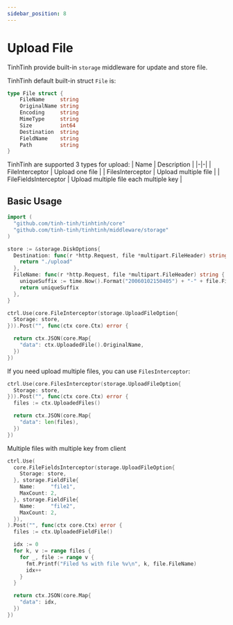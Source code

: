 ```yaml
---
sidebar_position: 8
---
```


# Upload File

TinhTinh provide built-in `storage` middleware for update and store file.

TinhTinh default built-in struct `File` is:

```go
type File struct {
	FileName     string
	OriginalName string
	Encoding     string
	MimeType     string
	Size         int64
	Destination  string
	FieldName    string
	Path         string
}
```

TinhTinh are supported 3 types for upload:
| Name | Description |
|-|-|
| FileInterceptor | Upload one file |
| FilesInterceptor | Upload multiple file |
| FileFieldsInterceptor | Upload multiple file each multiple key |

## Basic Usage 

```go
import (
  "github.com/tinh-tinh/tinhtinh/core"
  "github.com/tinh-tinh/tinhtinh/middleware/storage"
)

store := &storage.DiskOptions{
  Destination: func(r *http.Request, file *multipart.FileHeader) string {
    return "./upload"
  },
  FileName: func(r *http.Request, file *multipart.FileHeader) string {
    uniqueSuffix := time.Now().Format("20060102150405") + "-" + file.Filename
    return uniqueSuffix
  },
}

ctrl.Use(core.FileInterceptor(storage.UploadFileOption{
  Storage: store,
})).Post("", func(ctx core.Ctx) error {

  return ctx.JSON(core.Map{
    "data": ctx.UploadedFile().OriginalName,
  })
})
```

If you need upload multiple files, you can use `FilesInterceptor`:

```go
ctrl.Use(core.FilesInterceptor(storage.UploadFileOption{
  Storage: store,
})).Post("", func(ctx core.Ctx) error {
  files := ctx.UploadedFiles()

  return ctx.JSON(core.Map{
    "data": len(files),
  })
})
```

Multiple files with multiple key from client

```go
ctrl.Use(
  core.FileFieldsInterceptor(storage.UploadFileOption{
    Storage: store,
  }, storage.FieldFile{
    Name:     "file1",
    MaxCount: 2,
  }, storage.FieldFile{
    Name:     "file2",
    MaxCount: 2,
  }),
).Post("", func(ctx core.Ctx) error {
  files := ctx.UploadedFieldFile()

  idx := 0
  for k, v := range files {
    for _, file := range v {
      fmt.Printf("Filed %s with file %v\n", k, file.FileName)
      idx++
    }
  }

  return ctx.JSON(core.Map{
    "data": idx,
  })
})
```
